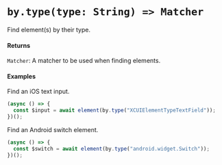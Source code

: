 # `by.type(type: String) => Matcher`

Find element(s) by their type.

#### Returns

`Matcher`: A matcher to be used when finding elements.

#### Examples

Find an iOS text input.

```javascript
(async () => {
  const $input = await element(by.type("XCUIElementTypeTextField"));
})();
```

Find an Android switch element.

```javascript
(async () => {
  const $switch = await element(by.type("android.widget.Switch"));
})();
```